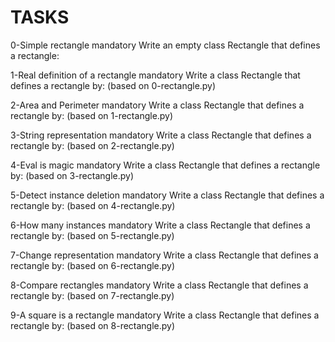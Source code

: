 # TASKS


0-Simple rectangle mandatory Write an empty class Rectangle that defines a rectangle:

1-Real definition of a rectangle mandatory Write a class Rectangle that defines a rectangle by: (based on 0-rectangle.py)

2-Area and Perimeter mandatory Write a class Rectangle that defines a rectangle by: (based on 1-rectangle.py)

3-String representation mandatory Write a class Rectangle that defines a rectangle by: (based on 2-rectangle.py)

4-Eval is magic mandatory Write a class Rectangle that defines a rectangle by: (based on 3-rectangle.py)

5-Detect instance deletion mandatory Write a class Rectangle that defines a rectangle by: (based on 4-rectangle.py)

6-How many instances mandatory Write a class Rectangle that defines a rectangle by: (based on 5-rectangle.py)

7-Change representation mandatory Write a class Rectangle that defines a rectangle by: (based on 6-rectangle.py)

8-Compare rectangles mandatory Write a class Rectangle that defines a rectangle by: (based on 7-rectangle.py)

9-A square is a rectangle mandatory Write a class Rectangle that defines a rectangle by: (based on 8-rectangle.py)

